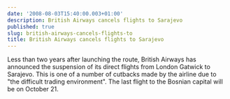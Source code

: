 ```yaml
---
date: '2008-08-03T15:40:00.003+01:00'
description: British Airways cancels flights to Sarajevo
published: true
slug: british-airways-cancels-flights-to
title: British Airways cancels flights to Sarajevo
---
```


Less than two years after launching the route, British Airways has announced the suspension of its direct flights from London Gatwick to Sarajevo. This is one of a number of cutbacks made by the airline due to "the difficult trading environment". The last flight to the Bosnian capital will be on October 21.